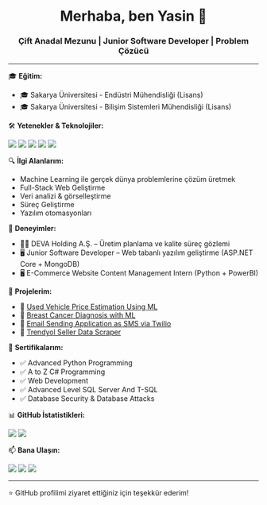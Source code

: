 <h1 align="center">Merhaba, ben Yasin 👋</h1>
<h3 align="center">Çift Anadal Mezunu | Junior Software Developer | Problem Çözücü</h3>

---

🎓 **Eğitim:**
- 🎓 Sakarya Üniversitesi - Endüstri Mühendisliği (Lisans)
- 🎓 Sakarya Üniversitesi - Bilişim Sistemleri Mühendisliği (Lisans)

🛠️ **Yetenekler & Teknolojiler:**
<p>
  <img src="https://img.shields.io/badge/Python-3776AB?style=for-the-badge&logo=python&logoColor=white"/>
  <img src="https://img.shields.io/badge/C%23-239120?style=for-the-badge&logo=c-sharp&logoColor=white"/>
  <img src="https://img.shields.io/badge/.NET-512BD4?style=for-the-badge&logo=dotnet&logoColor=white"/>
  <img src="https://img.shields.io/badge/MongoDB-47A248?style=for-the-badge&logo=mongodb&logoColor=white"/>
  <img src="https://img.shields.io/badge/Git-F05032?style=for-the-badge&logo=git&logoColor=white"/>
</p>

🔍 **İlgi Alanlarım:**
- Machine Learning ile gerçek dünya problemlerine çözüm üretmek
- Full-Stack Web Geliştirme
- Veri analizi & görselleştirme
- Süreç Geliştirme
- Yazılım otomasyonları

💼 **Deneyimler:**
- 👨‍💻 DEVA Holding A.Ş. – Üretim planlama ve kalite süreç gözlemi
- 🖥️ Junior Software Developer – Web tabanlı yazılım geliştirme (ASP.NET Core + MongoDB)
- 🖥️ E-Commerce Website Content Management Intern (Python + PowerBI)

📁 **Projelerim:**
- 🔗 [Used Vehicle Price Estimation Using ML](https://github.com/yasintsc99/Car-Price-Prediction)
- 🔗 [Breast Cancer Diagnosis with ML](https://github.com/yasintsc99/Breast-Cancer-Diagnosis-With-Machine-Learning)
- 🔗 [Email Sending Application as SMS via Twilio](https://github.com/yasintsc99/Send-Sms-From-GmailBox)
- 🔗 [Trendyol Seller Data Scraper](https://github.com/yasintsc99/TRENDYOL-SCRAPER)
  
📜 **Sertifikalarım:**
- ✅ Advanced Python Programming
- ✅ A to Z C# Programming
- ✅ Web Development
- ✅ Advanced Level SQL Server And T-SQL
- ✅ Database Security & Database Attacks

📊 **GitHub İstatistikleri:**
<p>
  <img src="https://github-readme-stats.vercel.app/api?username=yasintsc99&show_icons=true&theme=radical"/>
  <img src="https://github-readme-stats.vercel.app/api/top-langs/?username=yasintsc99&layout=compact&theme=radical"/>
</p>

📫 **Bana Ulaşın:**
<p>
  <a href="mailto:yasintsc99@gmail.com"><img src="https://img.shields.io/badge/Gmail-D14836?style=for-the-badge&logo=gmail&logoColor=white"></a>
  <a href="https://linkedin.com/in/yasin-taşcı" target="_blank"><img src="https://img.shields.io/badge/LinkedIn-0A66C2?style=for-the-badge&logo=linkedin&logoColor=white"></a>
  <a href="https://github.com/yasintsc99" target="_blank"><img src="https://img.shields.io/badge/GitHub-333?style=for-the-badge&logo=github&logoColor=white"></a>
</p>

---

⭐ GitHub profilimi ziyaret ettiğiniz için teşekkür ederim!
